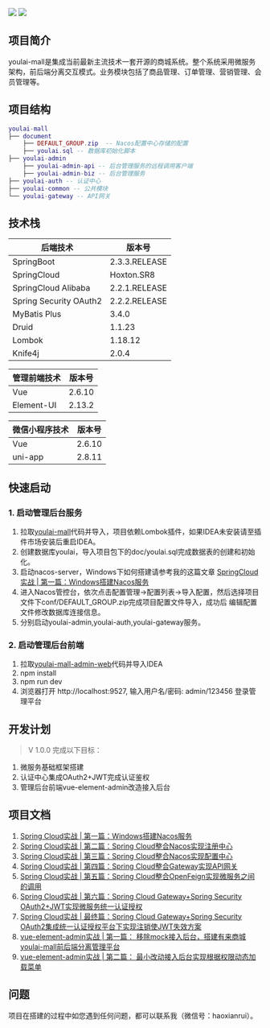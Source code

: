 ![](https://img.shields.io/badge/SpringBoot-2.3.3-brightgreen.svg)
![](https://img.shields.io/badge/SpringCloud-Hoxton.SR8-green.svg)

## **项目简介**

youlai-mall是集成当前最新主流技术一套开源的商城系统。整个系统采用微服务架构，前后端分离交互模式。业务模块包括了商品管理、订单管理、营销管理、会员管理等。

## **项目结构**

``` lua
youlai-mall
├── document
    ├── DEFAULT_GROUP.zip  -- Nacos配置中心存储的配置
    ├── youlai.sql -- 数据库初始化脚本
├── youlai-admin 
    ├── youlai-admin-api -- 后台管理服务的远程调用客户端
    ├── youlai-admin-biz -- 后台管理服务
├── youlai-auth -- 认证中心
├── youlai-common -- 公共模块
└── youlai-gateway -- API网关
```

## **技术栈**

| 后端技术 |  版本号                     
| -------------------- |  -------------------- |                             
| SpringBoot|     2.3.3.RELEASE                      
| SpringCloud|  Hoxton.SR8
| SpringCloud Alibaba|  2.2.1.RELEASE
| Spring Security OAuth2| 2.2.2.RELEASE
| MyBatis Plus|3.4.0
| Druid| 1.1.23
| Lombok |1.18.12
| Knife4j | 2.0.4


| 管理前端技术 |  版本号
| -------------------- |  -------------------- |  
| Vue        | 2.6.10
| Element-UI | 2.13.2

| 微信小程序技术 |  版本号
| -------------------- |  -------------------- |  
| Vue| 2.6.10
| uni-app | 2.8.11

## **快速启动**

### 1. 启动管理后台服务

1. 拉取[youlai-mall](https://github.com/hxrui/youlai-mall)代码并导入，项目依赖Lombok插件，如果IDEA未安装请至插件市场安装后重启IDEA。
2. 创建数据库youlai，导入项目包下的doc/youlai.sql完成数据表的创建和初始化。
3. 启动nacos-server，Windows下如何搭建请参考我的这篇文章 [SpringCloud实战 | 第一篇：Windows搭建Nacos服务](https://www.cnblogs.com/haoxianrui/p/13581881.html) 
4. 进入Nacos管控台，依次点击配置管理->配置列表->导入配置，然后选择项目文件下conf/DEFAULT_GROUP.zip完成项目配置文件导入，成功后 编辑配置文件修改数据库连接信息。
5. 分别启动youlai-admin,youlai-auth,youlai-gateway服务。


### 2. 启动管理后台前端

1. 拉取[youlai-mall-admin-web](https://github.com/hxrui/youlai-mall-admin-web)代码并导入IDEA
2. npm install  
3. npm run dev
4. 浏览器打开 http://localhost:9527, 输入用户名/密码: admin/123456 登录管理平台


## 开发计划

> V 1.0.0 完成以下目标：

1. 微服务基础框架搭建
2. 认证中心集成OAuth2+JWT完成认证鉴权
3. 管理后台前端vue-element-admin改造接入后台

## 项目文档

1. [Spring Cloud实战 | 第一篇：Windows搭建Nacos服务 ](https://www.cnblogs.com/haoxianrui/p/13581881.html)
2. [Spring Cloud实战 | 第二篇：Spring Cloud整合Nacos实现注册中心](https://www.cnblogs.com/haoxianrui/p/13584204.html)
3. [Spring Cloud实战 | 第三篇：Spring Cloud整合Nacos实现配置中心](https://www.cnblogs.com/haoxianrui/p/13585125.html)
4. [Spring Cloud实战 | 第四篇：Spring Cloud整合Gateway实现API网关](https://www.cnblogs.com/haoxianrui/p/13608650.html)
5. [Spring Cloud实战 | 第五篇：Spring Cloud整合OpenFeign实现微服务之间的调用](https://www.cnblogs.com/haoxianrui/p/13615592.html)
6. [Spring Cloud实战 | 第六篇：Spring Cloud Gateway+Spring Security OAuth2+JWT实现微服务统一认证授权](https://www.cnblogs.com/haoxianrui/p/13719356.html)
7. [Spring Cloud实战 | 最终篇：Spring Cloud Gateway+Spring Security OAuth2集成统一认证授权平台下实现注销使JWT失效方案](https://www.cnblogs.com/haoxianrui/p/13740264.html)
8. [vue-element-admin实战 | 第一篇： 移除mock接入后台，搭建有来商城youlai-mall前后端分离管理平台](https://www.cnblogs.com/haoxianrui/p/13624548.html)
9. [vue-element-admin实战 | 第二篇： 最小改动接入后台实现根据权限动态加载菜单](https://www.cnblogs.com/haoxianrui/p/13676619.html)


## 问题

项目在搭建的过程中如您遇到任何问题，都可以联系我（微信号：haoxianrui）。

